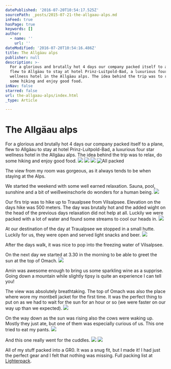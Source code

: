 ```yaml
---
datePublished: '2016-07-20T10:54:17.525Z'
sourcePath: _posts/2015-07-21-the-allgaau-alps.md
inFeed: true
hasPage: true
keywords: []
author:
  - name: ''
    url: ''
dateModified: '2016-07-20T10:54:16.486Z'
title: The Allgäau alps
publisher: null
description: >-
  For a glorious and brutally hot 4 days our company packed itself to a plane,
  flew to Allgäau to stay at hotel Prinz-Luitpold-Bad, a luxurious four star
  wellness hotel in the Allgäau alps. The idea behind the trip was to relax, do
  some hiking and enjoy good food.
inNav: false
starred: false
url: the-allgaau-alps/index.html
_type: Article

---
```

# The Allgäau alps

For a glorious and brutally hot 4 days our company packed itself to a plane, flew to Allgäau to stay at hotel Prinz-Luitpold-Bad, a luxurious four star wellness hotel in the Allgäau alps. The idea behind the trip was to relax, do some hiking and enjoy good food.
![](https://s3-us-west-2.amazonaws.com/the-grid-img/p/1802ac5c5f40496f4cdcdf7477290fb2983f1313.jpg)
![](https://s3-us-west-2.amazonaws.com/the-grid-img/p/1bb9fc7010db4aeedffb482e84ecc22c777f00ab.jpg)
![](https://s3-us-west-2.amazonaws.com/the-grid-img/p/0a41d7a2705339210781ed3799d503ce8152f2eb.jpg)
![All packed ](https://s3-us-west-2.amazonaws.com/the-grid-img/p/354c1d01504ec0dbbab98c9ec145324a56641675.jpg)

The view from my room was gorgeous, as it always tends to be when staying at the Alps.

We started the weekend with some well earned relaxation. Sauna, pool, sunshine and a bit of weißweinschorle do wonders for a human being.
![](https://s3-us-west-2.amazonaws.com/the-grid-img/p/d6e4958c8981292fd7107de0f09d4458d6d7faa6.jpg)

Our firs trip was to hike up to Traualpsee from Vilsalpsee. Elevation on the days hike was 500 meters. The day was brutally hot and the added wight on the head of the previous days relaxation did not help at all. Luckily we were packed with a lot of water and found some streams to cool our heads in.
![](https://s3-us-west-2.amazonaws.com/the-grid-img/p/3d74022b205ec28b43b45cae5dfe74e53897a9ec.jpg)

At our destination of the day at Traualpsee we stopped in a small hutte. Luckily for us, they were open and served light snacks and beer.
![](https://s3-us-west-2.amazonaws.com/the-grid-img/p/d8f0fffb7b31e0dd1dd39cd3b7442cdf4e079353.jpg)

After the days walk, it was nice to pop into the freezing water of Vilsalpsee.

On the next day we started at 3.30 in the morning to be able to greet the sun at the top of Omach.
![](https://s3-us-west-2.amazonaws.com/the-grid-img/p/cfc3ededcd4a933bb20373478f36db17c38f4e22.jpg)

Amin was awesome enough to bring us some sparkling wine as a supprise. Going down a mountain while slightly tipsy is quite an experience I can tell you!

The view was absolutely breathtaking. The top of Omach was also the place where wore my montbell jacket for the first time. It was the perfect thing to put on as we had to wait for the sun for an hour or so (we were faster on our way up than we expected).
![](https://s3-us-west-2.amazonaws.com/the-grid-img/p/c259906ef70d034910e88dcafe9c423838fc7d57.jpg)

On the way down as the sun was rising also the cows were waking up. Mostly they just ate, but one of them was especially curious of us. This one tried to eat my pants.
![](https://s3-us-west-2.amazonaws.com/the-grid-img/p/ec7c36485dd16d94ba51a46919faef4bb54c4ee1.jpg)

And this one really went for the cuddles.
![](https://s3-us-west-2.amazonaws.com/the-grid-img/p/89bfe0c4b107181b4fc6ee184f82874c267d7cf0.gif)
![](https://s3-us-west-2.amazonaws.com/the-grid-img/p/d9c24112bbd34c12b2dee6858171616fe1dfaca2.jpg)

All of my stuff packed into a GR0\. It was a snug fit, but I made it! I had just the perfect gear and I felt that nothing was missing. Full packing list at [Lighterpack][0].

[0]: http://lighterpack.com/r/3qc01a